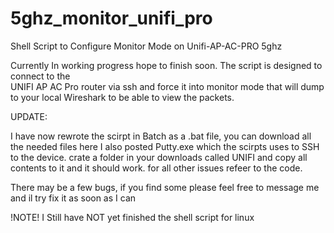 # 5ghz_monitor_unifi_pro
Shell Script to Configure Monitor Mode on Unifi-AP-AC-PRO 5ghz

Currently In working progress hope to finish soon. 
The script is designed to connect to the  
UNIFI AP AC Pro router via ssh and force it into monitor 
mode that will dump to your local Wireshark to be able to view the packets. 


UPDATE:

I have now rewrote the scirpt in Batch as a .bat file, you can download all the needed files here I also posted Putty.exe which the scirpts uses to SSH to the device. crate a folder in your downloads called UNIFI and copy all contents to it and it should work. for all other issues refeer to the code. 

There may be a few bugs, if you find some please feel free to message me and il try fix it as soon as I can 

!NOTE!
I Still have NOT yet finished the shell script for linux

